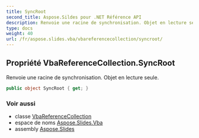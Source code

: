 ```yaml
---
title: SyncRoot
second_title: Aspose.Sildes pour .NET Référence API
description: Renvoie une racine de synchronisation. Objet en lecture seule.
type: docs
weight: 40
url: /fr/aspose.slides.vba/vbareferencecollection/syncroot/
---
```


## Propriété VbaReferenceCollection.SyncRoot

Renvoie une racine de synchronisation. Objet en lecture seule.

```csharp
public object SyncRoot { get; }
```

### Voir aussi

* classe [VbaReferenceCollection](../../vbareferencecollection)
* espace de noms [Aspose.Slides.Vba](../../vbareferencecollection)
* assembly [Aspose.Slides](../../../)

<!-- NE PAS MODIFIER: généré par xmldocmd pour Aspose.Slides.dll -->